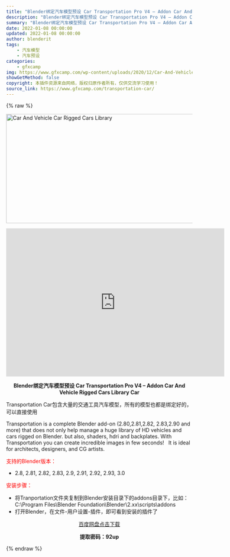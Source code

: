 ```yaml
---
title: "Blender绑定汽车模型预设 Car Transportation Pro V4 – Addon Car And Vehicle Rigged Cars Library Car"
description: "Blender绑定汽车模型预设 Car Transportation Pro V4 – Addon Car And Vehicle Rigged Cars Library Car Tran..."
summary: "Blender绑定汽车模型预设 Car Transportation Pro V4 – Addon Car And Vehicle Rigged Cars Library Car Tran..."
date: 2022-01-08 00:00:00
updated: 2022-01-08 00:00:00
author: blenderit
tags: 
    - 汽车模型
    - 汽车预设
categories:
    - gfxcamp
img: https://www.gfxcamp.com/wp-content/uploads/2020/12/Car-And-Vehicle-Car-Rigged-Cars-Library.jpg
showGetMethod: false
copyright: 本插件资源来自网络，版权归原作者所有，仅供交流学习使用！
source_link: https://www.gfxcamp.com/transportation-car/
---
```


{% raw %}
<div><p><img decoding="async" class="aligncenter size-full wp-image-91552" src="https://www.gfxcamp.com/wp-content/uploads/2020/12/Car-And-Vehicle-Car-Rigged-Cars-Library.jpg" data-src="https://www.gfxcamp.com/wp-content/uploads/2020/12/Car-And-Vehicle-Car-Rigged-Cars-Library.jpg" alt="Car And Vehicle Car Rigged Cars Library" width="590" height="295" data-srcset="https://www.gfxcamp.com/wp-content/uploads/2020/12/Car-And-Vehicle-Car-Rigged-Cars-Library.jpg 590w, https://www.gfxcamp.com/wp-content/uploads/2020/12/Car-And-Vehicle-Car-Rigged-Cars-Library-150x75.jpg 150w, https://www.gfxcamp.com/wp-content/uploads/2020/12/Car-And-Vehicle-Car-Rigged-Cars-Library-160x80.jpg 160w, https://www.gfxcamp.com/wp-content/uploads/2020/12/Car-And-Vehicle-Car-Rigged-Cars-Library-490x245.jpg 490w" data-sizes="(max-width: 590px) 100vw, 590px"></p><p style="text-align: center;"><iframe loading="lazy" src="https://player.youku.com/embed/XNTAzMjQ3MDQzMg==" width="590" height="400" frameborder="0" allowfullscreen="allowfullscreen"></iframe></p><p style="text-align: center;"><strong>Blender绑定汽车模型预设 Car Transportation Pro V4 – Addon Car And Vehicle Rigged Cars Library Car</strong></p><p>Transportation Car包含大量的交通工具汽车模型，所有的模型也都是绑定好的，可以直接使用</p><p>Transportation is a complete Blender add-on (2.80,2.81,2.82, 2.83,2.90 and more) that does not only help manage a huge library of HD vehicles and cars rigged on Blender. but also, shaders, hdri and backplates. With Transportation you can create incredible images in few seconds!   It is ideal for architects, designers, and CG artists.</p><p style="text-align: left;"><span style="color: #ff0000;">支持的Blender版本：</span></p><ul>
<li style="text-align: left;">2.8, 2.81, 2.82, 2.83, 2.9, 2.91, 2.92, 2.93, 3.0</li>
</ul><p style="text-align: left;"><span style="color: #ff0000;">安装步骤：</span></p><ul>
<li>将Tranportation文件夹复制到Blender安装目录下的addons目录下，比如：C:\Program Files\Blender Foundation\Blender\2.xx\scripts\addons</li>
<li>打开Blender，在文件-用户设置-插件，即可看到安装的插件了</li>
</ul><p style="text-align: center;"><a class="maxbutton-3 maxbutton maxbutton-baidu" target="_blank" rel="noopener" href="https://pan.baidu.com/s/12KtUdJgE0Cwu_Ipb2bO-_w?pwd=92up"><span class="mb-text">百度网盘点击下载</span></a></p><p style="text-align: center;"><strong>提取密码：92up</strong></p></div>
<div style="display: none">gfxcamp</div>
{% endraw %}
